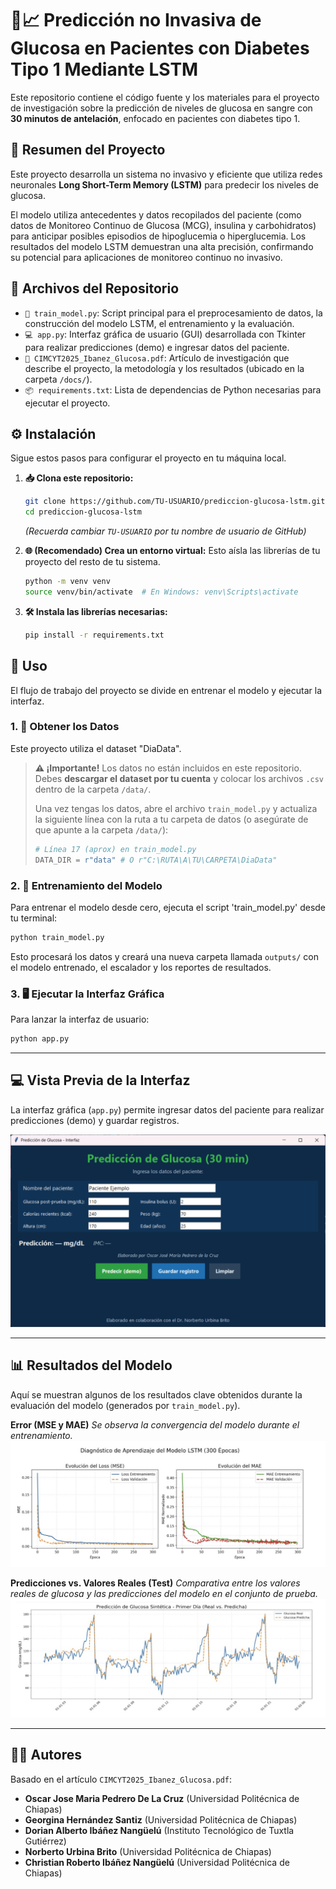 # 🧪📈 Predicción no Invasiva de Glucosa en Pacientes con Diabetes Tipo 1 Mediante LSTM

Este repositorio contiene el código fuente y los materiales para el proyecto de investigación sobre la predicción de niveles de glucosa en sangre con **30 minutos de antelación**, enfocado en pacientes con diabetes tipo 1.

## 📜 Resumen del Proyecto

Este proyecto desarrolla un sistema no invasivo y eficiente que utiliza redes neuronales **Long Short-Term Memory (LSTM)** para predecir los niveles de glucosa.

El modelo utiliza antecedentes y datos recopilados del paciente (como datos de Monitoreo Continuo de Glucosa (MCG), insulina y carbohidratos) para anticipar posibles episodios de hipoglucemia o hiperglucemia. Los resultados del modelo LSTM demuestran una alta precisión, confirmando su potencial para aplicaciones de monitoreo continuo no invasivo.

## 📂 Archivos del Repositorio

* `🧠 train_model.py`: Script principal para el preprocesamiento de datos, la construcción del modelo LSTM, el entrenamiento y la evaluación.
* `💻 app.py`: Interfaz gráfica de usuario (GUI) desarrollada con Tkinter para realizar predicciones (demo) e ingresar datos del paciente.
* `📄 CIMCYT2025_Ibanez_Glucosa.pdf`: Artículo de investigación que describe el proyecto, la metodología y los resultados (ubicado en la carpeta `/docs/`).
* `📦 requirements.txt`: Lista de dependencias de Python necesarias para ejecutar el proyecto.

## ⚙️ Instalación

Sigue estos pasos para configurar el proyecto en tu máquina local.

1.  **📥 Clona este repositorio:**
    ```bash
    git clone https://github.com/TU-USUARIO/prediccion-glucosa-lstm.git
    cd prediccion-glucosa-lstm
    ```
    *(Recuerda cambiar `TU-USUARIO` por tu nombre de usuario de GitHub)*

2.  **🌐 (Recomendado) Crea un entorno virtual:**
    Esto aísla las librerías de tu proyecto del resto de tu sistema.
    ```bash
    python -m venv venv
    source venv/bin/activate  # En Windows: venv\Scripts\activate
    ```

3.  **🛠️ Instala las librerías necesarias:**
    ```bash
    pip install -r requirements.txt
    ```

## 🚀 Uso

El flujo de trabajo del proyecto se divide en entrenar el modelo y ejecutar la interfaz.

### 1. 💾 Obtener los Datos

Este proyecto utiliza el dataset "DiaData".

> **⚠️ ¡Importante!**
> Los datos no están incluidos en este repositorio. Debes **descargar el dataset por tu cuenta** y colocar los archivos `.csv` dentro de la carpeta `/data/`.
>
> Una vez tengas los datos, abre el archivo `train_model.py` y actualiza la siguiente línea con la ruta a tu carpeta de datos (o asegúrate de que apunte a la carpeta `/data/`):
> ```python
> # Línea 17 (aprox) en train_model.py
> DATA_DIR = r"data" # O r"C:\RUTA\A\TU\CARPETA\DiaData"
> ```

### 2. 🧠 Entrenamiento del Modelo

Para entrenar el modelo desde cero, ejecuta el script 'train_model.py' desde tu terminal:

```bash
python train_model.py
```

Esto procesará los datos y creará una nueva carpeta llamada `outputs/` con el modelo entrenado, el escalador y los reportes de resultados.

### 3. 🖥️ Ejecutar la Interfaz Gráfica

Para lanzar la interfaz de usuario:

```bash
python app.py
```

---

## 💻 Vista Previa de la Interfaz

La interfaz gráfica (`app.py`) permite ingresar datos del paciente para realizar predicciones (demo) y guardar registros.

![Vista Previa de la Interfaz de Usuario](assets/app_preview.png)

---

## 📊 Resultados del Modelo

Aquí se muestran algunos de los resultados clave obtenidos durante la evaluación del modelo (generados por `train_model.py`).

**Error (MSE y MAE)**
*Se observa la convergencia del modelo durante el entrenamiento.*
![Gráfica de MSE y MAE](assets/mse_mae.png)

**Predicciones vs. Valores Reales (Test)**
*Comparativa entre los valores reales de glucosa y las predicciones del modelo en el conjunto de prueba.*
![Gráfica de Real vs Predicho](assets/real_vs_predicha.png)

---

## 🧑‍🎓 Autores

Basado en el artículo `CIMCYT2025_Ibanez_Glucosa.pdf`:

* **Oscar Jose Maria Pedrero De La Cruz** (Universidad Politécnica de Chiapas)
* **Georgina Hernández Santiz** (Universidad Politécnica de Chiapas)
* **Dorian Alberto Ibáñez Nangüelú** (Instituto Tecnológico de Tuxtla Gutiérrez)
* **Norberto Urbina Brito** (Universidad Politécnica de Chiapas)
* **Christian Roberto Ibáñez Nangüelú** (Universidad Politécnica de Chiapas)
